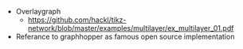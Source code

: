 - Overlaygraph
  - https://github.com/hackl/tikz-network/blob/master/examples/multilayer/ex_multilayer_01.pdf
- Referance to graphhopper as famous open source implementation